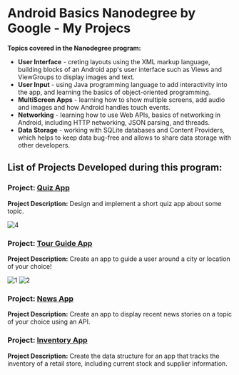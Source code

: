 # Android Basics Nanodegree by Google - My Projecs

**Topics covered in the Nanodegree program:**

- **User Interface** - creting layouts using the XML markup language, building blocks of an Android app's user interface such as Views and ViewGroups to display images and text.
- **User Input** -  using Java programming language to add interactivity into the app, and learning the basics of object-oriented programming.
- **MultiScreen Apps** - learning how to show multiple screens, add audio and images and how Android handles touch events.
- **Networking** - learning how to use Web APIs, basics of networking in Android, including HTTP networking, JSON parsing, and threads.
- **Data Storage** - working with SQLite databases and Content Providers, which helps to keep data bug-free and allows to share data storage with other developers.

## List of Projects Developed during this program:

### Project: [Quiz App](https://github.com/VeDRrana/Quiz)
**Project Description:** Design and implement a short quiz app about some topic.

![4](https://user-images.githubusercontent.com/40859221/65884007-5c06e280-e398-11e9-9632-ea96ab48e8fb.png)

### Project: [Tour Guide App](https://github.com/VeDRrana/TourGide)
**Project Description:** Create an app to guide a user around a city or location of your choice!

![1](https://user-images.githubusercontent.com/40859221/65880633-63c38880-e392-11e9-94ee-5fcb89a4da29.png)
![2](https://user-images.githubusercontent.com/40859221/65884960-0e8b7500-e39a-11e9-912b-cda96d84f85e.png)

### Project: [News App](https://github.com/VeDRrana/Newsapp)
**Project Description:** Create an app to display recent news stories on a topic of your choice using an API.

### Project: [Inventory App](https://github.com/VeDRrana/InventoryApp)
**Project Description:** Create the data structure for an app that tracks the inventory of a retail store, including current stock and supplier information.

